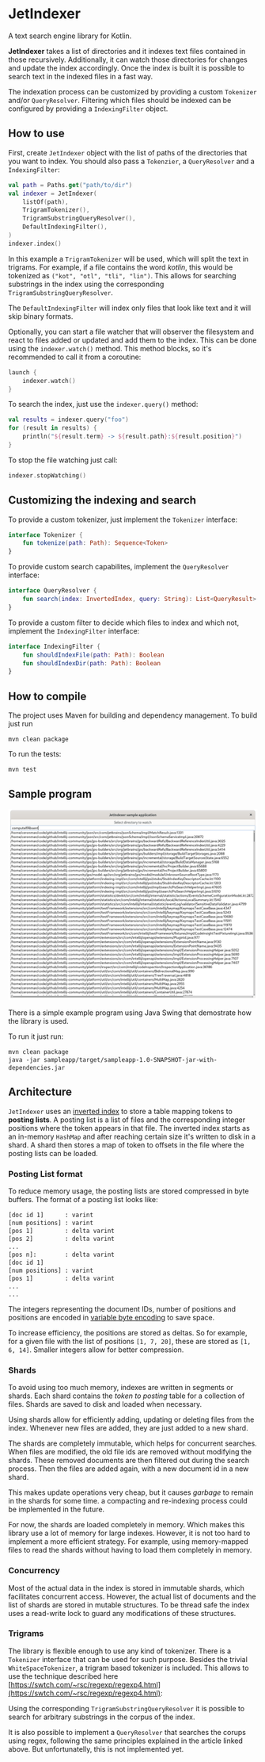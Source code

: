 # JetIndexer

A text search engine library for Kotlin.

**JetIndexer** takes a list of directories and it indexes text files contained in those
recursively. Additionally, it can watch those directories for changes and update
the index accordingly. Once the index is built it is possible to search text
in the indexed files in a fast way.

The indexation process can be customized by providing a custom `Tokenizer` and/or
`QueryResolver`. Filtering which files should be indexed can be configured by
providing a `IndexingFilter` object.

## How to use

First, create `JetIndexer` object with the list of paths of the directories that you
want to index. You should also pass a `Tokenzier`, a `QueryResolver` and a `IndexingFilter`:

```kotlin
val path = Paths.get("path/to/dir")
val indexer = JetIndexer(
    listOf(path),
    TrigramTokenizer(),
    TrigramSubstringQueryResolver(),
    DefaultIndexingFilter(),
)
indexer.index()
``` 

In this example a `TrigramTokenizer` will be used, which will split the text in trigrams.
For example, if a file contains the word *kotlin*, this would be tokenized as 
`("kot", "otl", "tli", "lin")`. This allows for searching substrings in the index using the
corresponding `TrigramSubstringQueryResolver`.

The `DefaultIndexingFilter` will index only files that look like text and it will skip binary formats.

Optionally, you can start a file watcher that will observer the filesystem and react to files
added or updated and add them to the index. This can be done using the `indexer.watch()` method.
This method blocks, so it's recommended to call it from a coroutine:

```kotlin
launch {
    indexer.watch()
}
```

To search the index, just use the `indexer.query()` method:

```kotlin
val results = indexer.query("foo")
for (result in results) {
    println("${result.term} -> ${result.path}:${result.position}")
}
```

To stop the file watching just call:

```kotlin
indexer.stopWatching()
```

## Customizing the indexing and search

To provide a custom tokenizer, just implement the `Tokenizer` interface:

```kotlin
interface Tokenizer {
    fun tokenize(path: Path): Sequence<Token>
}
```

To provide custom search capabilites, implement the `QueryResolver` interface:

```kotlin
interface QueryResolver {
    fun search(index: InvertedIndex, query: String): List<QueryResult>
}
```

To provide a custom filter to decide which files to index and which not, implement the `IndexingFilter`
interface:

```kotlin
interface IndexingFilter {
    fun shouldIndexFile(path: Path): Boolean
    fun shouldIndexDir(path: Path): Boolean
}
```

## How to compile

The project uses Maven for building and dependency management. To build just run

```
mvn clean package
```

To run the tests:

```
mvn test
```

## Sample program

![sample app screenshot](sampleapp.png)

There is a simple example program using Java Swing that demostrate how the library is used.

To run it just run:

```
mvn clean package
java -jar sampleapp/target/sampleapp-1.0-SNAPSHOT-jar-with-dependencies.jar
```


## Architecture

`JetIndexer` uses an [inverted index](https://en.wikipedia.org/wiki/Inverted_index) to store a table mapping
tokens to **posting lists**. A posting list is a list of files and the corresponding integer positions where
the token appears in that file. The inverted index starts as an in-memory `HashMap` and after reaching certain
size it's written to disk in a shard. A shard then stores a map of token to offsets in the file where the posting 
lists can be loaded.

### Posting List format

To reduce memory usage, the posting lists are stored compressed in byte buffers. The format of a posting list 
looks like:

```
[doc id 1]      : varint
[num positions] : varint
[pos 1]         : delta varint
[pos 2]         : delta varint
...
[pos n]:        : delta varint
[doc id 1]
[num positions] : varint
[pos 1]         : delta varint
...
...
```

The integers representing the document IDs, number of positions and positions are encoded
in 
[variable byte encoding](https://nlp.stanford.edu/IR-book/html/htmledition/variable-byte-codes-1.html) 
to save space.

To increase efficiency, the positions are stored as deltas. So for example, for a given 
file with the list of positions `[1, 7, 20]`, these are stored as `[1, 6, 14]`. Smaller integers allow 
for better compression.

### Shards

To avoid using too much memory, indexes are written in segments or shards. Each shard contains the 
*token to posting* table for a collection of files. Shards are saved to disk and loaded when necessary.

Using shards allow for efficiently adding, updating or deleting files from the index. Whenever new files 
are added, they are just added to a new shard.

The shards are completely immutable, which helps for concurrent searches. When files are modified, the old
file ids are removed without modifying the shards. These removed documents are then filtered out during the
search process. Then the files are added again, with a new document id in a new shard.

This makes update operations very cheap, but it causes *garbage* to remain in the shards for some time.
a compacting and re-indexing process could be implemented in the future.

For now, the shards are loaded completely in memory. Which makes this library use a lot of memory for large
indexes. However, it is not too hard to implement a more efficient strategy. For example, using memory-mapped
files to read the shards without having to load them completely in memory.

### Concurrency

Most of the actual data in the index is stored in immutable shards, which facilitates concurrent access.
However, the actual list of documents and the list of shards are stored in mutable structures. To be thread
safe the index uses a read-write lock to guard any modifications of these structures.

### Trigrams

The library is flexible enough to use any kind of tokenizer. There is a `Tokenizer` interface that can be
used for such purpose. Besides the trivial `WhiteSpaceTokenizer`, a trigram based tokenizer is included.
This allows to use the technique described here 
[https://swtch.com/~rsc/regexp/regexp4.html](https://swtch.com/~rsc/regexp/regexp4.html):

Using the corresponding `TrigramSubstringQueryResolver` it is possible to search for arbitrary substrings in the
corpus of the index.

It is also possible to implement a `QueryResolver` that searches the corups using regex, following the same 
principles explained in the article linked above. But unfortunatelly, this is not implemented yet.

